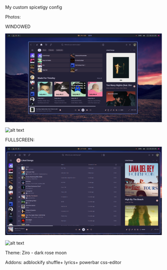 My custom spicetigy config

Photos:

WINDOWED

![alt text](screenshots/2024-08-14_05-25.png)

![alt text](sreenshots/2024-08-14_05-25_1.png)

FULLSCREEN:

![alt text](screenshots/2024-08-14_05-21.png)

![alt text](screenschots/2024-08-14_05-21.png)

Theme: 
Ziro - dark rose moon


Addons:
adblockify
shuffle+
lyrics+
powerbar
css-editor
